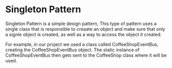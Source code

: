 <h1>Singleton Pattern</h1>
<p>Singleton Pattern is a simple design pattern, This type of pattern uses a single class that is responsible to creaate an object and make sure that only a signle object is created, as well as a way to access the object it created.</p>

<p>For example, in our project we used a class called CoffeeShopEventBus, creating the CoffeeShopEventBus object. The static instance of CoffeeShopEventBus then gets sent to the CoffeeShop class where it will be used.</p>  

